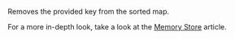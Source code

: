 Removes the provided key from the sorted map.

For a more in-depth look, take a look at the [Memory Store](https://developer.roblox.com/en-us/articles/memory-store) article.